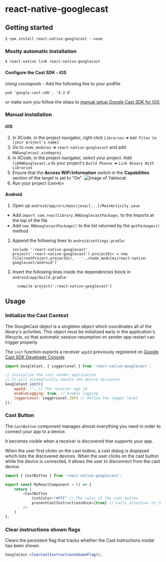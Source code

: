 
# react-native-googlecast

## Getting started

`$ npm install react-native-googlecast --save`

### Mostly automatic installation

`$ react-native link react-native-googlecast`


#### Configure the Cast SDK - iOS

*Using cocoapods* - Add the following line to your podfile

`pod 'google-cast-sdk', '4.3.0'`

or make sure you follow the steps to [manual setup Google Cast SDK for IOS](https://developers.google.com/cast/docs/ios_sender/#manual_setup)

### Manual installation

#### iOS

2. In XCode, in the project navigator, right click `Libraries` ➜ `Add Files to [your project's name]`
3. Go to `node_modules` ➜ `react-native-googlecast` and add `RNGooglecast.xcodeproj`
4. In XCode, in the project navigator, select your project. Add `libRNGooglecast.a` to your project's `Build Phases` ➜ `Link Binary With Libraries`
5. Ensure that the **Access WiFi Information** switch in the **Capabilities** section of the target is set to "On".
![Image of Yaktocat](https://developers.google.com/cast/images/xcode_wifi_capability.png)
6. Run your project (`Cmd+R`)<

#### Android

1. Open up `android/app/src/main/java/[...]/MainActivity.java`
  - Add `import com.reactlibrary.RNGooglecastPackage;` to the imports at the top of the file
  - Add `new RNGooglecastPackage()` to the list returned by the `getPackages()` method
2. Append the following lines to `android/settings.gradle`:
  	```
  	include ':react-native-googlecast'
  	project(':react-native-googlecast').projectDir = new File(rootProject.projectDir, 	'../node_modules/react-native-googlecast/android')
  	```
3. Insert the following lines inside the dependencies block in `android/app/build.gradle`:
  	```
      compile project(':react-native-googlecast')
  	```

## Usage

### Initialize the Cast Context

The GoogleCast object is a singleton object  which coordinates all of the library's activities. This object must be initialized early in the application's lifecycle, so that automatic session resumption on sender app restart can trigger properly.

The `init` function expects a receiver `appId` previously registered on [Google Cast SDK Developer Console](https://cast.google.com/publish/)

```javascript
import GoogleCast, { LoggerLevel } from 'react-native-googlecast';

// Initialize the cast sender application
// It will automatically handle the device discovery
GoogleCast.init({
    appId: '', // The receiver app id
    enableLogging: true, // Enable logging
    loggerLevel: LoggerLevel.INFO // Define the logger level
});
```
  
### Cast Button

The `CastButton` component manages almost everything you need in order to connect your app to a device. 
 
It becomes visible when a receiver is discovered that supports your app. 

When the user first clicks on the cast button, a cast dialog is displayed which lists the discovered devices. When the user clicks on the cast button while the device is connected, it allows the user to disconnect from the cast device.

```javascript
import { CastButton } from 'react-native-googlecast';

export const MyReactComponent = () => {
    return (
        <CastButton 
            tintColor="#FFF" // The color of the cast button
            presentCastInstructionsOnce={true} // Calls attention to this cast button once
        />
    )
};
```

### Clear instructions shown flags

Clears the persistent flag that tracks whether the Cast instructions modal has been shown.

```javascript
GoogleCast.clearCastInstructionsShownFlag();
```